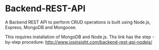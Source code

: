 # Backend-REST-API
A Backend REST API to perform CRUD operations is built using Node.js, Express, MongoDB and Mongoose.

This requires installation of MongoDB and Node.js.
Ths link has the step -by-step procedure: http://www.iosinsight.com/backend-rest-api-nodejs/

